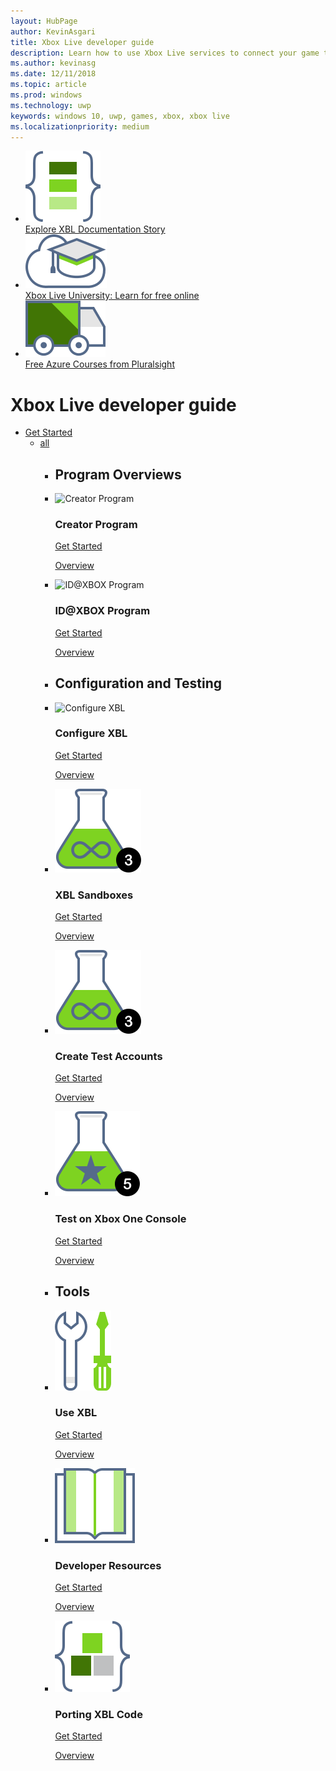 ```yaml
---
layout: HubPage
author: KevinAsgari
title: Xbox Live developer guide
description: Learn how to use Xbox Live services to connect your game to the Xbox Live gaming network.
ms.author: kevinasg
ms.date: 12/11/2018
ms.topic: article
ms.prod: windows
ms.technology: uwp
keywords: windows 10, uwp, games, xbox, xbox live
ms.localizationpriority: medium
---
```


<div id="main" class="v2">
    <div class="container">
        <ul class="cardsY panelContent featuredContent">
            <li>
                <a href="">
                    <div class="cardSize">
                        <div class="cardPadding">
                            <div class="card">
                                <div class="cardImageOuter">
                                    <div class="cardImage">
                                        <img data-hoverimage="images/common/xbl_i_code-samples.svg" src="images/common/xbl_i_code-samples.svg" alt="" />
                                    </div>
                                </div>
                                <div class="cardText">
                                    <span class="likeAnH3">Explore XBL Documentation Story</span>
                                </div>
                            </div>
                        </div>
                    </div>
                </a>
            </li>
            <li>
                <a href="">
                    <div class="cardSize">
                        <div class="cardPadding">
                            <div class="card">
                                <div class="cardImageOuter">
                                    <div class="cardImage">
                                        <img data-hoverimage="images/common/xbl_i_virtual-training.svg" src="images/common/xbl_i_virtual-training.svg" alt="" />
                                    </div>
                                </div>
                                <div class="cardText">
                                    <span class="likeAnH3">Xbox Live University: Learn for free online</span>
                                </div>
                            </div>
                        </div>
                    </div>
                </a>
            </li>
            <li>
                <a href="">
                    <div class="cardSize">
                        <div class="cardPadding">
                            <div class="card">
                                <div class="cardImageOuter">
                                    <div class="cardImage">
                                        <img data-hoverimage="images/common/xbl_i_delivery.svg" src="images/common/xbl_i_delivery.svg" alt="" />
                                    </div>
                                </div>
                                <div class="cardText">
                                    <span class="likeAnH3">Free Azure Courses from Pluralsight</span>
                                </div>
                            </div>
                        </div>
                    </div>
                </a>
            </li>
        </ul>
    </div>
    <div class="container">
        <h1 class="visually-hidden">Xbox Live developer guide</h1>
        <ul class="pivots">
            <li>
                <a href="#getstarted">Get Started</a>
                <ul id="getstarted">
                    <li>
                        <a href="#getstarted-all">all</a>
                        <ul id="getstarted-all" class="cardsF">
                            <li>
                                <div class="container">
                                    <h2>Program Overviews</h2>
                                </div>
                            </li>
                            <li>
                                <div class="cardSize">
                                    <div class="cardPadding">
                                        <div class="card">
                                            <div class="cardImageOuter">
                                                <div class="cardImage">
                                                    <img src="images/common/xbl_if_xbox_395436.svg" alt="Creator Program" />
                                                </div>
                                            </div>
                                            <div class="cardText">
                                                <h3>Creator Program</h3>
                                                <p>
                                                    <a href="get-started.md">Get Started</a>
                                                </p>
                                                <p>
                                                    <a href="">Overview</a>
                                                </p>
                                            </div>
                                        </div>
                                    </div>
                                </div>
                            </li>
                            <li>
                                <div class="cardSize">
                                    <div class="cardPadding">
                                        <div class="card">
                                            <div class="cardImageOuter">
                                                <div class="cardImage">
                                                    <img src="images/common/xbl_if_xbox_395630..svg" alt="ID@XBOX Program" />
                                                </div>
                                            </div>
                                            <div class="cardText">
                                                <h3>ID@XBOX Program</h3>
                                                <p>
                                                    <a href="get-started.md">Get Started</a>
                                                </p>
                                                <p>
                                                    <a href="">Overview</a>
                                                </p>
                                            </div>
                                        </div>
                                    </div>
                                </div>
                            </li>
                            <li>
                                <div class="container">
                                    <h2>Configuration and Testing</h2>
                                </div>
                            </li>
                            <li>
                                <div class="cardSize">
                                    <div class="cardPadding">
                                        <div class="card">
                                            <div class="cardImageOuter">
                                                <div class="cardImage">
                                                    <img src="images/common/xbl_ICONS-64x.svg" alt="Configure XBL" />
                                                </div>
                                            </div>
                                            <div class="cardText">
                                                <h3>Configure XBL</h3>
                                                <p>
                                                    <a href="get-started.md">Get Started</a>
                                                </p>
                                                <p>
                                                    <a href="">Overview</a>
                                                </p>
                                            </div>
                                        </div>
                                    </div>
                                </div>
                            </li>
                            <li>
                                <div class="cardSize">
                                    <div class="cardPadding">
                                        <div class="card">
                                            <div class="cardImageOuter">
                                                <div class="cardImage">
                                                    <img src="images/common/xblsandboxicon.svg" alt="XBL Sandboxes" />
                                                </div>
                                            </div>
                                            <div class="cardText">
                                                <h3>XBL Sandboxes</h3>
                                                <p>
                                                    <a href="get-started.md">Get Started</a>
                                                </p>
                                                <p>
                                                    <a href="xbox-live-sandboxes.md">Overview</a>
                                                </p>
                                            </div>
                                        </div>
                                    </div>
                                </div>
                            </li>
                            <li>
                                <div class="cardSize">
                                    <div class="cardPadding">
                                        <div class="card">
                                            <div class="cardImageOuter">
                                                <div class="cardImage">
                                                    <img src="images/common/xblsandboxicon.svg" alt="Create Test Accounts" />
                                                </div>
                                            </div>
                                            <div class="cardText">
                                                <h3>Create Test Accounts</h3>
                                                <p>
                                                    <a href="get-started.md">Get Started</a>
                                                </p>
                                                <p>
                                                    <a href="xbox-live-test-accounts.md">Overview</a>
                                                </p>
                                            </div>
                                        </div>
                                    </div>
                                </div>
                            </li>
                            <li>
                                <div class="cardSize">
                                    <div class="cardPadding">
                                        <div class="card">
                                            <div class="cardImageOuter">
                                                <div class="cardImage">
                                                    <img src="images/common/testonxboxoneicon.svg" alt=">Test on Xbox One Console" />
                                                </div>
                                            </div>
                                            <div class="cardText">
                                                <h3>Test on Xbox One Console</h3>
                                                <p>
                                                    <a href="get-started.md">Get Started</a>
                                                </p>
                                                <p>
                                                    <a href="testing-on-console.md">Overview</a>
                                                </p>
                                            </div>
                                        </div>
                                    </div>
                                </div>
                            </li>
                            <li>
                                <div class="container">
                                    <h2>Tools</h2>
                                </div>
                            </li>
                            <li>
                                <div class="cardSize">
                                    <div class="cardPadding">
                                        <div class="card">
                                            <div class="cardImageOuter">
                                                <div class="cardImage">
                                                    <img src="images/common/toolsicon.svg" alt="Use XBL" />
                                                </div>
                                            </div>
                                            <div class="cardText">
                                                <h3>Use XBL</h3>
                                                <p>
                                                    <a href="get-started.md">Get Started</a>
                                                </p>
                                                <p>
                                                    <a href="using-xbox- live.md">Overview</a>
                                                </p>
                                            </div>
                                        </div>
                                    </div>
                                </div>
                            </li>
                            <li>
                                <div class="cardSize">
                                    <div class="cardPadding">
                                        <div class="card">
                                            <div class="cardImageOuter">
                                                <div class="cardImage">
                                                    <img src="images/common/resourcesicon.svg" alt="Developer Resources" />
                                                </div>
                                            </div>
                                            <div class="cardText">
                                                <h3>Developer Resources</h3>
                                                <p>
                                                    <a href="get-started.md">Get Started</a>
                                                </p>
                                                <p>
                                                    <a href="xbox-live-resources.md">Overview</a>
                                                </p>
                                            </div>
                                        </div>
                                    </div>
                                </div>
                            </li>
                            <li>
                                <div class="cardSize">
                                    <div class="cardPadding">
                                        <div class="card">
                                            <div class="cardImageOuter">
                                                <div class="cardImage">
                                                    <img src="images/common/portingcodeicon.svg" alt="Porting XBL Code" />
                                                </div>
                                            </div>
                                            <div class="cardText">
                                                <h3>Porting XBL Code</h3>
                                                <p>
                                                    <a href="get-started.md">Get Started</a>
                                                </p>
                                                <p>
                                                    <a href="porting-xbox- live-code-from-xdk-to-uwp.md">Overview</a>
                                                </p>
                                            </div>
                                        </div>
                                    </div>
                                </div>
                            </li>
                        </ul>
                    </li>
                </ul>
            </li>
        </ul>
    </div>    
</div>